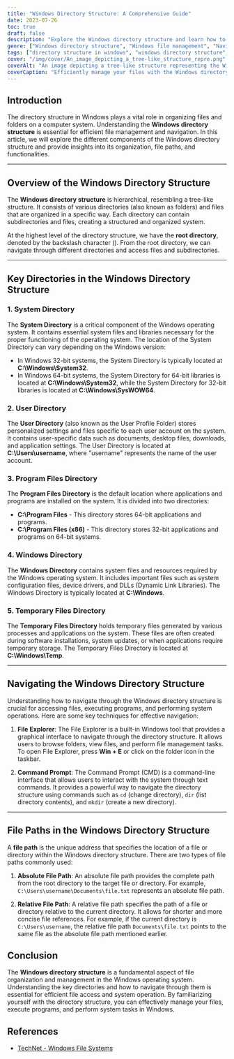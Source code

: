 ```yaml
---
title: "Windows Directory Structure: A Comprehensive Guide"
date: 2023-07-26
toc: true
draft: false
description: "Explore the Windows directory structure and learn how to efficiently manage files and navigate through the hierarchical system."
genre: ["Windows directory structure", "Windows file management", "Navigating directories", "File organization", "Windows file paths", "Windows system folders", "User directory", "Program Files directory", "Windows root directory", "Temporary files directory"]
tags: ["directory structure in windows", "windows directory structure", "file management", "file organization", "file paths", "root directory", "system directory", "user directory", "program files directory", "windows directory navigation", "file explorer", "command prompt", "absolute file path", "relative file path", "windows file system", "windows file management", "file access", "system operation", "file explorer tool", "windows commands", "windows file paths", "efficient file management", "windows organization", "temporary files directory", "windows file structure", "windows operating system", "windows user profile folder", "system files", "windows system resources"]
cover: "/img/cover/An_image_depicting_a_tree-like_structure_repre.png"
coverAlt: "An image depicting a tree-like structure representing the Windows directory system."
coverCaption: "Efficiently manage your files with the Windows directory structure."
---
```


## Introduction

The directory structure in Windows plays a vital role in organizing files and folders on a computer system. Understanding the **Windows directory structure** is essential for efficient file management and navigation. In this article, we will explore the different components of the Windows directory structure and provide insights into its organization, file paths, and functionalities.

______

## Overview of the Windows Directory Structure

The **Windows directory structure** is hierarchical, resembling a tree-like structure. It consists of various directories (also known as folders) and files that are organized in a specific way. Each directory can contain subdirectories and files, creating a structured and organized system.

At the highest level of the directory structure, we have the **root directory**, denoted by the backslash character (\). From the root directory, we can navigate through different directories and access files and subdirectories.

______

## Key Directories in the Windows Directory Structure

### 1. System Directory

The **System Directory** is a critical component of the Windows operating system. It contains essential system files and libraries necessary for the proper functioning of the operating system. The location of the System Directory can vary depending on the Windows version:

- In Windows 32-bit systems, the System Directory is typically located at **C:\Windows\System32**.
- In Windows 64-bit systems, the System Directory for 64-bit libraries is located at **C:\Windows\System32**, while the System Directory for 32-bit libraries is located at **C:\Windows\SysWOW64**.

### 2. User Directory

The **User Directory** (also known as the User Profile Folder) stores personalized settings and files specific to each user account on the system. It contains user-specific data such as documents, desktop files, downloads, and application settings. The User Directory is located at **C:\Users\username**, where "username" represents the name of the user account.

### 3. Program Files Directory

The **Program Files Directory** is the default location where applications and programs are installed on the system. It is divided into two directories:

- **C:\Program Files** - This directory stores 64-bit applications and programs.
- **C:\Program Files (x86)** - This directory stores 32-bit applications and programs on 64-bit systems.

### 4. Windows Directory

The **Windows Directory** contains system files and resources required by the Windows operating system. It includes important files such as system configuration files, device drivers, and DLLs (Dynamic Link Libraries). The Windows Directory is typically located at **C:\Windows**.

### 5. Temporary Files Directory

The **Temporary Files Directory** holds temporary files generated by various processes and applications on the system. These files are often created during software installations, system updates, or when applications require temporary storage. The Temporary Files Directory is located at **C:\Windows\Temp**.


______
## Navigating the Windows Directory Structure

Understanding how to navigate through the Windows directory structure is crucial for accessing files, executing programs, and performing system operations. Here are some key techniques for effective navigation:

1. **File Explorer**: The File Explorer is a built-in Windows tool that provides a graphical interface to navigate through the directory structure. It allows users to browse folders, view files, and perform file management tasks. To open File Explorer, press **Win + E** or click on the folder icon in the taskbar.

2. **Command Prompt**: The Command Prompt (CMD) is a command-line interface that allows users to interact with the system through text commands. It provides a powerful way to navigate the directory structure using commands such as `cd` (change directory), `dir` (list directory contents), and `mkdir` (create a new directory).


______

## File Paths in the Windows Directory Structure

A **file path** is the unique address that specifies the location of a file or directory within the Windows directory structure. There are two types of file paths commonly used:

1. **Absolute File Path**: An absolute file path provides the complete path from the root directory to the target file or directory. For example, `C:\Users\username\Documents\file.txt` represents an absolute file path.

2. **Relative File Path**: A relative file path specifies the path of a file or directory relative to the current directory. It allows for shorter and more concise file references. For example, if the current directory is `C:\Users\username`, the relative file path `Documents\file.txt` points to the same file as the absolute file path mentioned earlier.

## Conclusion

The **Windows directory structure** is a fundamental aspect of file organization and management in the Windows operating system. Understanding the key directories and how to navigate through them is essential for efficient file access and system operation. By familiarizing yourself with the directory structure, you can effectively manage your files, execute programs, and perform system tasks in Windows.


## References
- [TechNet - Windows File Systems](https://social.technet.microsoft.com/wiki/contents/articles/5375.windows-file-systems.aspx)